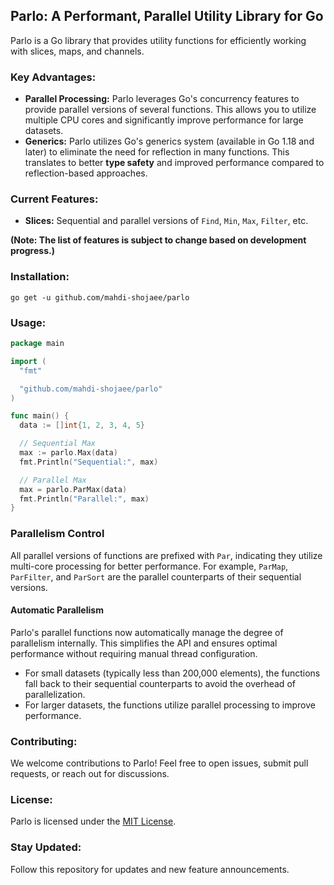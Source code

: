 ## Parlo: A Performant, Parallel Utility Library for Go

Parlo is a Go library that provides utility functions for efficiently working with slices, maps, and channels.

### Key Advantages:

* **Parallel Processing:** Parlo leverages Go's concurrency features to provide parallel versions of several functions. This allows you to utilize multiple CPU cores and significantly improve performance for large datasets.
* **Generics:** Parlo utilizes Go's generics system (available in Go 1.18 and later) to eliminate the need for reflection in many functions. This translates to better **type safety** and improved performance compared to reflection-based approaches.

### Current Features:

* **Slices:** Sequential and parallel versions of `Find`, `Min`, `Max`, `Filter`, etc.

**(Note: The list of features is subject to change based on development progress.)**

### Installation:

```
go get -u github.com/mahdi-shojaee/parlo
```

### Usage:

```Go
package main

import (
  "fmt"

  "github.com/mahdi-shojaee/parlo"
)

func main() {
  data := []int{1, 2, 3, 4, 5}

  // Sequential Max
  max := parlo.Max(data)
  fmt.Println("Sequential:", max)

  // Parallel Max
  max = parlo.ParMax(data)
  fmt.Println("Parallel:", max)
}
```
### Parallelism Control

All parallel versions of functions are prefixed with `Par`, indicating they utilize multi-core processing for better performance. For example, `ParMap`, `ParFilter`, and `ParSort` are the parallel counterparts of their sequential versions.

#### Automatic Parallelism

Parlo's parallel functions now automatically manage the degree of parallelism internally. This simplifies the API and ensures optimal performance without requiring manual thread configuration.

- For small datasets (typically less than 200,000 elements), the functions fall back to their sequential counterparts to avoid the overhead of parallelization.
- For larger datasets, the functions utilize parallel processing to improve performance.

### Contributing:

We welcome contributions to Parlo! Feel free to open issues, submit pull requests, or reach out for discussions.

### License:

Parlo is licensed under the [MIT License](https://opensource.org/licenses/MIT).

### Stay Updated:

Follow this repository for updates and new feature announcements.

